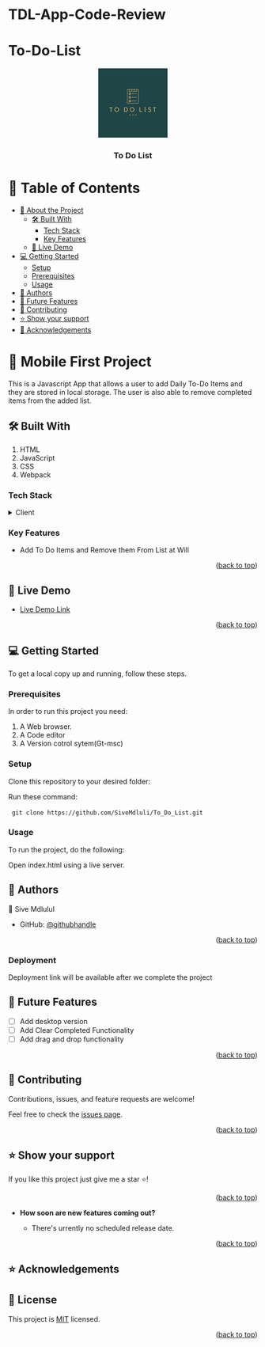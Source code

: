 # TDL-App-Code-Review

# To-Do-List

<a name="readme-top"></a>

<div align="center">
    <img src="logo/To Do List.png" alt="logo" width="140"  height="auto" />
    <br/>
  <h3><b>To Do List</b></h3>
</div>

# 📗 Table of Contents

- [📖 About the Project](#about-project)
  - [🛠 Built With](#built-with)
    - [Tech Stack](#tech-stack)
    - [Key Features](#key-features)
  - [🚀 Live Demo](#live-demo)
- [💻 Getting Started](#getting-started)
  - [Setup](#setup)
  - [Prerequisites](#prerequisites)
  - [Usage](#usage)
- [👥 Authors](#authors)
- [🔭 Future Features](#future-features)
- [🤝 Contributing](#contributing)
- [⭐️ Show your support](#support)
- [🙏 Acknowledgements](#acknowledgements)

# 📖 Mobile First Project <a name="about-project"></a>

This is a Javascript App that allows a user to add Daily To-Do Items and they are stored in local storage. The user is also able to remove completed items from the added list.

## 🛠 Built With <a name="built-with"></a>

1. HTML
2. JavaScript
3. CSS
4. Webpack

### Tech Stack <a name="tech-stack"></a>

<details>
  <summary>Client</summary>
  <ul>
    <li><a href="https://reactjs.org/">HTML</a></li>
    <li><a href="https://developer.mozilla.org/en-US/docs/Web/CSS/Reference/">CSS</a></li>
    <li><a href="https://developer.mozilla.org/en-US/docs/Web/CSShttps://developer.mozilla.org/en-US/docs/Web/JavaScript/">JavaScript</a></li>
  </ul>
</details>

### Key Features <a name="key-features"></a>

- Add To Do Items and Remove them From List at Will

<p align="right">(<a href="#readme-top">back to top</a>)</p>

<!-- LIVE DEMO -->

## 🚀 Live Demo <a name="live-demo"></a>

- [Live Demo Link](https://sivemdluli.github.io/To_Do_List/dist/)

<p align="right">(<a href="#readme-top">back to top</a>)</p>

## 💻 Getting Started <a name="getting-started"></a>

To get a local copy up and running, follow these steps.

### Prerequisites

In order to run this project you need:

1. A Web browser.
2. A Code editor
3. A Version cotrol sytem(Gt-msc)

### Setup

Clone this repository to your desired folder:

Run these command:

` git clone https://github.com/SiveMdluli/To_Do_List.git`

### Usage

To run the project, do the following:

Open index.html using a live server.

## 👥 Authors <a name="authors"></a>

👤 Sive MdluluI

- GitHub: [@githubhandle](https://github.com/sivemdluli)

<p align="right">(<a href="#readme-top">back to top</a>)</p>

### Deployment <a name="live-demo"></a>

Deployment link will be available after we complete the project

## 🔭 Future Features <a name="future-features"></a>

- [ ] Add desktop version
- [ ] Add Clear Completed Functionality
- [ ] Add drag and drop functionality

<p align="right">(<a href="#readme-top">back to top</a>)</p>

## 🤝 Contributing <a name="contributing"></a>

Contributions, issues, and feature requests are welcome!

Feel free to check the [issues page](https://github.com/SiveMdluli/To_Do_List/issues).

<p align="right">(<a href="#readme-top">back to top</a>)</p>

## ⭐️ Show your support <a name="support"></a>

If you like this project just give me a star ⭐️!

<p align="right">(<a href="#readme-top">back to top</a>)</p>

- **How soon are new features coming out?**

  - There's urrently no scheduled release date.

<p align="right">(<a href="#readme-top">back to top</a>)</p>

## ⭐️ Acknowledgements <a name="acknowledgements"></a>

## 📝 License <a name="license"></a>

This project is [MIT](./LICENSE) licensed.

<p align="right">(<a href="#readme-top">back to top</a>)</p>

